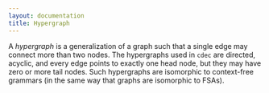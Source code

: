 ```yaml
---
layout: documentation
title: Hypergraph
---
```

A *hypergraph* is a generalization of a graph such that a single edge may connect more than two nodes. The hypergraphs used in `cdec` are directed, acyclic, and every edge points to exactly one head node, but they may have zero or more tail nodes. Such hypergraphs are isomorphic to context-free grammars (in the same way that graphs are isomorphic to FSAs).
